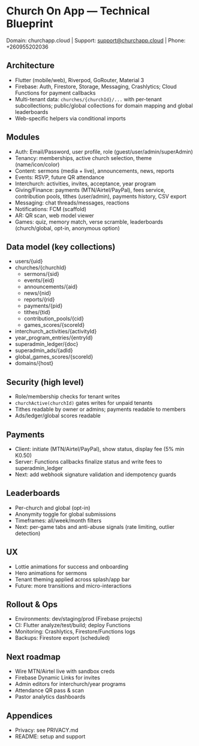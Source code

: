 # Church On App — Technical Blueprint

Domain: churchapp.cloud | Support: support@churchapp.cloud | Phone: +260955202036

## Architecture
- Flutter (mobile/web), Riverpod, GoRouter, Material 3
- Firebase: Auth, Firestore, Storage, Messaging, Crashlytics; Cloud Functions for payment callbacks
- Multi-tenant data: `churches/{churchId}/...` with per-tenant subcollections; public/global collections for domain mapping and global leaderboards
- Web-specific helpers via conditional imports

## Modules
- Auth: Email/Password, user profile, role (guest/user/admin/superAdmin)
- Tenancy: memberships, active church selection, theme (name/icon/color)
- Content: sermons (media + live), announcements, news, reports
- Events: RSVP, future QR attendance
- Interchurch: activities, invites, acceptance, year program
- Giving/Finance: payments (MTN/Airtel/PayPal), fees service, contribution pools, tithes (user/admin), payments history, CSV export
- Messaging: chat threads/messages, reactions
- Notifications: FCM (scaffold)
- AR: QR scan, web model viewer
- Games: quiz, memory match, verse scramble, leaderboards (church/global, opt-in, anonymous option)

## Data model (key collections)
- users/{uid}
- churches/{churchId}
  - sermons/{sid}
  - events/{eid}
  - announcements/{aid}
  - news/{nid}
  - reports/{rid}
  - payments/{pid}
  - tithes/{tid}
  - contribution_pools/{cid}
  - games_scores/{scoreId}
- interchurch_activities/{activityId}
- year_program_entries/{entryId}
- superadmin_ledger/{doc}
- superadmin_ads/{adId}
- global_games_scores/{scoreId}
- domains/{host}

## Security (high level)
- Role/membership checks for tenant writes
- `churchActive(churchId)` gates writes for unpaid tenants
- Tithes readable by owner or admins; payments readable to members
- Ads/ledger/global scores readable

## Payments
- Client: initiate (MTN/Airtel/PayPal), show status, display fee (5% min K0.50)
- Server: Functions callbacks finalize status and write fees to superadmin_ledger
- Next: add webhook signature validation and idempotency guards

## Leaderboards
- Per-church and global (opt-in)
- Anonymity toggle for global submissions
- Timeframes: all/week/month filters
- Next: per-game tabs and anti-abuse signals (rate limiting, outlier detection)

## UX
- Lottie animations for success and onboarding
- Hero animations for sermons
- Tenant theming applied across splash/app bar
- Future: more transitions and micro-interactions

## Rollout & Ops
- Environments: dev/staging/prod (Firebase projects)
- CI: Flutter analyze/test/build; deploy Functions
- Monitoring: Crashlytics, Firestore/Functions logs
- Backups: Firestore export (scheduled)

## Next roadmap
- Wire MTN/Airtel live with sandbox creds
- Firebase Dynamic Links for invites
- Admin editors for interchurch/year programs
- Attendance QR pass & scan
- Pastor analytics dashboards

## Appendices
- Privacy: see PRIVACY.md
- README: setup and support